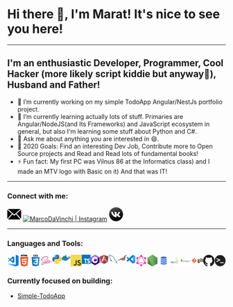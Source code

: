 # Hi there 👋, I'm Marat! It's nice to see you here!

---

## I'm an enthusiastic Developer, Programmer, Cool Hacker (more likely script kiddie but anyway🤣), Husband and Father!

- 🔭 I’m currently working on my simple TodoApp Angular/NestJs portfolio project.
- 🌱 I’m currently learning actually lots of stuff. Primaries are Angular/NodeJS(and Its Frameworks) and JavaScript ecosystem in general, but also I'm learning some stuff about Python and C#.
- 💬 Ask me about anything you are interested in 😄.
- 🥅 2020 Goals: Find an interesting Dev Job, Contribute more to Open Source projects and Read and Read lots of fundamental books!
- ⚡ Fun fact: My first PC was Vilnus 86 at the Informatics class) and I made an MTV logo with Basic on it)
  And that was IT!

---

### Connect with me:

<a href="mailto:mag-marat@yandex.ru"><img alt="MarcoDaVinchi | VK" width="32px" src="icons/mail.svg" /></a>&nbsp;[<img alt="MarcoDaVinchi | Instagram" width="32px" src="https://cdn.jsdelivr.net/npm/simple-icons@v3/icons/instagram.svg" />][instagram]&nbsp;[<img alt="MarcoDaVinchi | VK" width="32px" src="icons/vk.svg" />][vk]

---

### Languages and Tools:

<div style="display:flex;">
<img alt="Visual Studio Code" width="26px" src="https://raw.githubusercontent.com/github/explore/80688e429a7d4ef2fca1e82350fe8e3517d3494d/topics/visual-studio-code/visual-studio-code.png" />
<img alt="HTML5" width="26px" src="https://raw.githubusercontent.com/github/explore/80688e429a7d4ef2fca1e82350fe8e3517d3494d/topics/html/html.png" />
<img alt="CSS3" width="26px" src="https://raw.githubusercontent.com/github/explore/80688e429a7d4ef2fca1e82350fe8e3517d3494d/topics/css/css.png" />
<img alt="Sass" width="26px" src="https://raw.githubusercontent.com/github/explore/80688e429a7d4ef2fca1e82350fe8e3517d3494d/topics/sass/sass.png" />
<a href="https://www.python.org/" title="Python"><img alt="Python" width="26px" src="icons/python.png" /></a>
<a href="https://www.docker.com/" title="Docker"><img alt="Docker" width="26px" src="icons/docker.png" /></a>
<img alt="JavaScript" width="26px" src="https://raw.githubusercontent.com/github/explore/80688e429a7d4ef2fca1e82350fe8e3517d3494d/topics/javascript/javascript.png" />
<a href="https://www.typescriptlang.org/" title="TypeScript"><img alt="TypeScript" width="26px" src="icons/typescript.png" /></a>
<a href="http://csharp.net/" title="C#"><img alt="C#" width="26px" src="icons/csharp.png" /></a>
<a href="https://angular.io/" title="Angular"><img alt="Angular" width="26px" src="icons/angular.png" /></a>
<a href="https://www.mysql.com/" title="MySQL"><img alt="MySQL" width="26px" src="icons/mysql.png" /></a>
<a href="https://mariadb.org/" title="MariaDB"><img alt="MariaDB" width="26px" src="icons/mariadb.png" /></a>
<a href="https://code.visualstudio.com/" title="Visual Studio Code"><img alt="MariaDB" width="26px" src="icons/vscode.png" /></a>
<img alt="GraphQL" width="26px" src="https://raw.githubusercontent.com/github/explore/80688e429a7d4ef2fca1e82350fe8e3517d3494d/topics/graphql/graphql.png" />
<img alt="Node.js" width="26px" src="https://raw.githubusercontent.com/github/explore/80688e429a7d4ef2fca1e82350fe8e3517d3494d/topics/nodejs/nodejs.png" />
<img alt="SQL" width="26px" src="https://raw.githubusercontent.com/github/explore/80688e429a7d4ef2fca1e82350fe8e3517d3494d/topics/sql/sql.png" />
<img alt="MySQL" width="26px" src="https://raw.githubusercontent.com/github/explore/80688e429a7d4ef2fca1e82350fe8e3517d3494d/topics/mysql/mysql.png" />
<img alt="MongoDB" width="26px" src="https://raw.githubusercontent.com/github/explore/80688e429a7d4ef2fca1e82350fe8e3517d3494d/topics/mongodb/mongodb.png" />
<img alt="Git" width="26px" src="https://raw.githubusercontent.com/github/explore/80688e429a7d4ef2fca1e82350fe8e3517d3494d/topics/git/git.png" />
<img alt="GitHub" width="26px" src="https://raw.githubusercontent.com/github/explore/78df643247d429f6cc873026c0622819ad797942/topics/github/github.png" >
<img alt="Terminal" width="26px" src="https://raw.githubusercontent.com/github/explore/80688e429a7d4ef2fca1e82350fe8e3517d3494d/topics/terminal/terminal.png" />
</div>

### Currently focused on building:

- [Simple-TodoApp](https://github.com/MarcoDaVinchi/Simple-TodoApp)

[vk]: https://vk.com/marcodavinchi
[instagram]: https://www.instagram.com/marcodavinchi/
